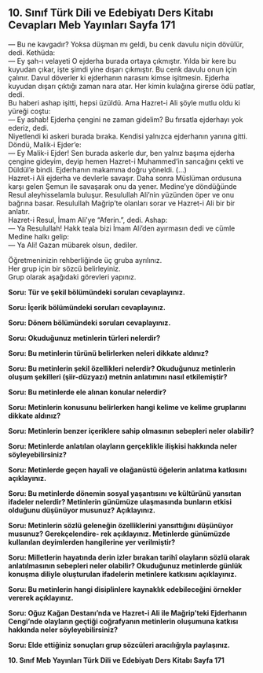 ## 10. Sınıf Türk Dili ve Edebiyatı Ders Kitabı Cevapları Meb Yayınları Sayfa 171

— Bu ne kavgadır? Yoksa düşman mı geldi, bu cenk davulu niçin dövülür, dedi. Kethüda:  
 — Ey şah-ı velayeti O ejderha burada ortaya çıkmıştır. Yılda bir kere bu kuyudan çıkar, işte şimdi yine dışarı çıkmıştır. Bu cenk davulu onun için çalınır. Davul döverler ki ejderhanın narasını kimse işitmesin. Ejderha kuyudan dışarı çıktığı zaman nara atar. Her kimin kulağına girerse ödü patlar, dedi.  
 Bu haberi ashap işitti, hepsi üzüldü. Ama Hazret-i Ali şöyle mutlu oldu ki yüreği coştu:  
 — Ey ashab! Ejderha çengini ne zaman gidelim? Bu fırsatla ejderhayı yok ederiz, dedi.  
 Niyetlendi ki askeri burada bıraka. Kendisi yalnızca ejderhanın yanına gitti. Döndü, Malik-i Ejder’e:  
 — Ey Malik-i Ejder! Sen burada askerle dur, ben yalnız başıma ejderha çengine gideyim, deyip hemen Hazret-i Muhammed’in sancağını çekti ve Düldül’e bindi. Ejderhanın makamına doğru yöneldi. (…)  
 Hazret-i Ali ejderha ve devlerle savaşır. Daha sonra Müslüman ordusuna karşı gelen Şemun ile savaşarak onu da yener. Medine’ye döndüğünde Resul aleyhisselamla buluşur. Resulullah Ali’nin yüzünden öper ve onu bağrına basar. Resulullah Mağrip’te olanları sorar ve Hazret-i Ali bir bir anlatır.  
 Hazret-i Resul, İmam Ali’ye “Aferin.”, dedi. Ashap:  
 — Ya Resulullah! Hakk teala bizi İmam Ali’den ayırmasın dedi ve cümle Medine halkı gelip:  
 — Ya Ali! Gazan mübarek olsun, dediler.

Öğretmeninizin rehberliğinde üç gruba ayrılınız.  
 Her grup için bir sözcü belirleyiniz.  
 Grup olarak aşağıdaki görevleri yapınız.

**Soru: Tür ve şekil bölümündeki soruları cevaplayınız.**

**Soru: İçerik bölümündeki soruları cevaplayınız.**

**Soru: Dönem bölümündeki soruları cevaplayınız.**

**Soru: Okuduğunuz metinlerin türleri nelerdir?**

**Soru: Bu metinlerin türünü belirlerken neleri dikkate aldınız?**

**Soru: Bu metinlerin şekil özellikleri nelerdir? Okuduğunuz metinlerin oluşum şekilleri (şiir-düzyazı) metnin anlatımını nasıl etkilemiştir?**

**Soru: Bu metinlerde ele alınan konular nelerdir?**

**Soru: Metinlerin konusunu belirlerken hangi kelime ve kelime gruplarını dikkate aldınız?**

**Soru: Metinlerin benzer içeriklere sahip olmasının sebepleri neler olabilir?**

**Soru: Metinlerde anlatılan olayların gerçeklikle ilişkisi hakkında neler söyleyebilirsiniz?**

**Soru: Metinlerde geçen hayalî ve olağanüstü öğelerin anlatıma katkısını açıklayınız.**

**Soru: Bu metinlerde dönemin sosyal yaşantısını ve kültürünü yansıtan ifadeler nelerdir? Metinlerin günümüze ulaşmasında bunların etkisi olduğunu düşünüyor musunuz? Açıklayınız.**

**Soru: Metinlerin sözlü geleneğin özelliklerini yansıttığını düşünüyor musunuz? Gerekçelendire- rek açıklayınız. Metinlerde günümüzde kullanılan deyimlerden hangilerine yer verilmiştir?**

**Soru: Milletlerin hayatında derin izler bırakan tarihî olayların sözlü olarak anlatılmasının sebepleri neler olabilir? Okuduğunuz metinlerde günlük konuşma diliyle oluşturulan ifadelerin metinlere katkısını açıklayınız.**

**Soru: Bu metinlerin hangi disiplinlere kaynaklık edebileceğini örnekler vererek açıklayınız.**

**Soru: Oğuz Kağan Destanı’nda ve Hazret-i Ali ile Mağrip’teki Ejderhanın Cengi’nde olayların geçtiği coğrafyanın metinlerin oluşumuna katkısı hakkında neler söyleyebilirsiniz?**

**Soru: Elde ettiğiniz sonuçları grup sözcüleri aracılığıyla paylaşınız.**

**10. Sınıf Meb Yayınları Türk Dili ve Edebiyatı Ders Kitabı Sayfa 171**